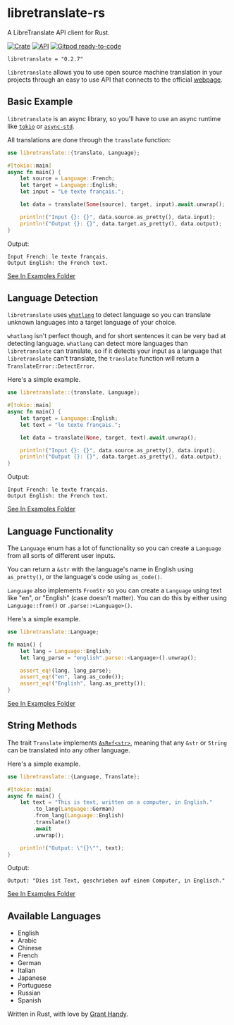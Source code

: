 
# libretranslate-rs
A LibreTranslate API client for Rust.

[![Crate](https://img.shields.io/crates/v/libretranslate.svg)](https://crates.io/crates/libretranslate)
[![API](https://docs.rs/libretranslate/badge.svg)](https://docs.rs/libretranslate)
[![Gitpod ready-to-code](https://img.shields.io/badge/Gitpod-ready--to--code-blue?logo=gitpod)](https://gitpod.io/#https://github.com/grantshandy/libretranslate-rs)
```
libretranslate = "0.2.7"
```

`libretranslate` allows you to use open source machine translation in your projects through an easy to use API that connects to the official [webpage](https://libretranslate.com/).

## Basic Example
`libretranslate` is an async library, so you'll have to use an async runtime like [`tokio`](https://crates.io/crates/tokio) or [`async-std`](https://crates.io/crates/async-std).

All translations are done through the `translate` function:
```rust
use libretranslate::{translate, Language};

#[tokio::main]
async fn main() {
    let source = Language::French;
    let target = Language::English;
    let input = "Le texte français.";

    let data = translate(Some(source), target, input).await.unwrap();

    println!("Input {}: {}", data.source.as_pretty(), data.input);
    println!("Output {}: {}", data.target.as_pretty(), data.output);
}
```

Output:
```
Input French: le texte français.
Output English: the French text.
```

[See In Examples Folder](https://github.com/DefunctLizard/libretranslate-rs/blob/main/examples/basic.rs)

## Language Detection
`libretranslate` uses [`whatlang`](https://crates.io/crates/whatlang) to detect language so you can translate unknown languages into a target language of your choice.

`whatlang` isn't perfect though, and for short sentences it can be very bad at detecting language. `whatlang` can detect more languages than `libretranslate` can translate, so if it detects your input as a language that `libretranslate` can't translate, the `translate` function will return a `TranslateError::DetectError`.

Here's a simple example.
```rust
use libretranslate::{translate, Language};

#[tokio::main]
async fn main() {
    let target = Language::English;
    let text = "le texte français.";

    let data = translate(None, target, text).await.unwrap();

    println!("Input {}: {}", data.source.as_pretty(), data.input);
    println!("Output {}: {}", data.target.as_pretty(), data.output);
}
```

Output:
```
Input French: le texte français.
Output English: the French text.
```

[See In Examples Folder](https://github.com/DefunctLizard/libretranslate-rs/blob/main/examples/detect.rs)

## Language Functionality
The `Language` enum has a lot of functionality so you can create a `Language` from all sorts of different user inputs.

You can return a `&str` with the language's name in English using `as_pretty()`, or the language's code using `as_code()`.

`Language` also implements `FromStr` so you can create a `Language` using text like "en", or "English" (case doesn't matter). You can do this by either using `Language::from()` or `.parse::<Language>()`.

Here's a simple example.
```rust
use libretranslate::Language;

fn main() {
    let lang = Language::English;
    let lang_parse = "english".parse::<Language>().unwrap();

    assert_eq!(lang, lang_parse);
    assert_eq!("en", lang.as_code());
    assert_eq!("English", lang.as_pretty());
}
```

[See In Examples Folder](https://github.com/DefunctLizard/libretranslate-rs/blob/main/examples/parse.rs)

## String Methods
The trait `Translate` implements [`AsRef<str>`](https://doc.rust-lang.org/std/convert/trait.AsRef.html), meaning that any `&str` or `String` can be translated into any other language. 

Here's a simple example.
```rust
use libretranslate::{Language, Translate};

#[tokio::main]
async fn main() {
    let text = "This is text, written on a computer, in English."
        .to_lang(Language::German)
        .from_lang(Language::English)
        .translate()
        .await
        .unwrap();

    println!("Output: \"{}\"", text);
}

```

Output:
```
Output: "Dies ist Text, geschrieben auf einem Computer, in Englisch."
```

[See In Examples Folder](https://github.com/DefunctLizard/libretranslate-rs/blob/main/examples/method.rs)

## Available Languages
- English
- Arabic
- Chinese
- French
- German
- Italian
- Japanese
- Portuguese
- Russian
- Spanish

Written in Rust, with love by [Grant Handy](mailto://grantshandy@gmail.com).
